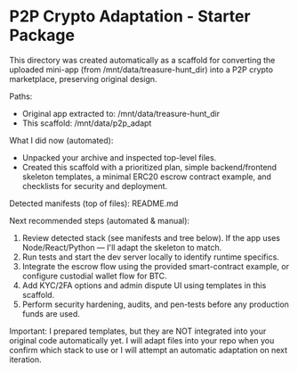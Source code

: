 P2P Crypto Adaptation - Starter Package
======================================

This directory was created automatically as a scaffold for converting the uploaded mini-app (from /mnt/data/treasure-hunt_dir) into a P2P crypto marketplace, preserving original design.

Paths:
- Original app extracted to: /mnt/data/treasure-hunt_dir
- This scaffold: /mnt/data/p2p_adapt

What I did now (automated):
- Unpacked your archive and inspected top-level files.
- Created this scaffold with a prioritized plan, simple backend/frontend skeleton templates, a minimal ERC20 escrow contract example, and checklists for security and deployment.

Detected manifests (top of files): README.md

Next recommended steps (automated & manual):
1. Review detected stack (see manifests and tree below). If the app uses Node/React/Python — I'll adapt the skeleton to match.
2. Run tests and start the dev server locally to identify runtime specifics.
3. Integrate the escrow flow using the provided smart-contract example, or configure custodial wallet flow for BTC.
4. Add KYC/2FA options and admin dispute UI using templates in this scaffold.
5. Perform security hardening, audits, and pen-tests before any production funds are used.

Important: I prepared templates, but they are NOT integrated into your original code automatically yet. I will adapt files into your repo when you confirm which stack to use or I will attempt an automatic adaptation on next iteration.

